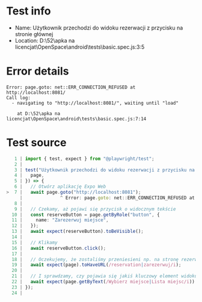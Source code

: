 # Test info

- Name: Użytkownik przechodzi do widoku rezerwacji z przycisku na stronie głównej
- Location: D:\52\apka na licencjat\OpenSpace\android\tests\basic.spec.js:3:5

# Error details

```
Error: page.goto: net::ERR_CONNECTION_REFUSED at http://localhost:8081/
Call log:
  - navigating to "http://localhost:8081/", waiting until "load"

    at D:\52\apka na licencjat\OpenSpace\android\tests\basic.spec.js:7:14
```

# Test source

```ts
   1 | import { test, expect } from "@playwright/test";
   2 |
   3 | test("Użytkownik przechodzi do widoku rezerwacji z przycisku na stronie głównej", async ({
   4 |   page,
   5 | }) => {
   6 |   // Otwórz aplikację Expo Web
>  7 |   await page.goto("http://localhost:8081");
     |              ^ Error: page.goto: net::ERR_CONNECTION_REFUSED at http://localhost:8081/
   8 |
   9 |   // Czekamy, aż pojawi się przycisk o widocznym tekście
  10 |   const reserveButton = page.getByRole("button", {
  11 |     name: "Zarezerwuj miejsce",
  12 |   });
  13 |   await expect(reserveButton).toBeVisible();
  14 |
  15 |   // Klikamy
  16 |   await reserveButton.click();
  17 |
  18 |   // Oczekujemy, że zostaliśmy przeniesieni np. na stronę rezerwacji
  19 |   await expect(page).toHaveURL(/reservation|zarezerwuj/i);
  20 |
  21 |   // I sprawdzamy, czy pojawia się jakiś kluczowy element widoku
  22 |   await expect(page.getByText(/Wybierz miejsce|Lista miejsc/i)).toBeVisible();
  23 | });
  24 |
```